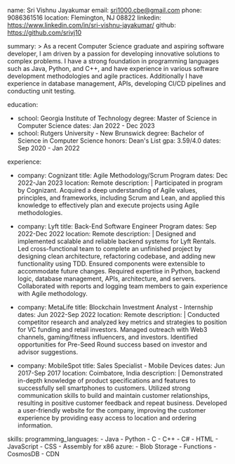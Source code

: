 name: Sri Vishnu Jayakumar
email: sri1000.cbe@gmail.com
phone: 9086361516
location: Flemington, NJ 08822
linkedin: https://www.linkedin.com/in/sri-vishnu-jayakumar/
github: https://github.com/srivj10

summary: >
  As a recent Computer Science graduate and aspiring software developer, I am driven by a passion for developing innovative solutions to complex problems. I have a strong foundation in programming languages such as Java, Python, and C++, and have experience in various software development methodologies and agile practices. Additionally I have experience in database management, APIs, developing CI/CD pipelines and conducting unit testing. 

education:
  - school: Georgia Institute of Technology
    degree: Master of Science in Computer Science
    dates: Jan 2022 - Dec 2023
  - school: Rutgers University - New Brunswick
    degree: Bachelor of Science in Computer Science
    honors: Dean's List
    gpa: 3.59/4.0
    dates: Sep 2020 - Jan 2022

experience:
  - company: Cognizant
    title: Agile Methodology/Scrum Program
    dates: Dec 2022-Jan 2023
    location: Remote
    description: |
      Participated in program by Cognizant. Acquired a deep understanding of Agile values, principles, and frameworks, including Scrum and Lean, and applied this knowledge to effectively plan and execute projects using Agile methodologies.

  - company: Lyft
    title: Back-End Software Engineer Program
    dates: Sep 2022-Dec 2022
    location: Remote
    description: |
      Designed and implemented scalable and reliable backend systems for Lyft Rentals.
      Led cross-functional team to complete an unfinished project by designing clean architecture, refactoring codebase, and adding new functionality using TDD. Ensured components were extensible to accommodate future changes. 
      Required expertise in Python, backend logic, database management, APIs, architecture, and servers.
      Collaborated with reports and logging team members to gain experience with Agile methodology.

  - company: MetaLife
    title: Blockchain Investment Analyst - Internship
    dates: Jun 2022-Sep 2022
    location: Remote
    description: |
      Conducted competitor research and analyzed key metrics and strategies to position for VC funding and retail investors. Managed outreach with Web3 channels, gaming/fitness influencers, and investors. Identified  opportunities for Pre-Seed Round success based on investor and advisor suggestions.

  - company: MobileSpot
    title: Sales Specialist - Mobile Devices
    dates: Jun 2017-Sep 2017
    location: Coimbatore, India
    description: |
      Demonstrated in-depth knowledge of product specifications and features to successfully sell smartphones to customers. Utilized strong communication skills to build and maintain customer relationships, resulting in positive customer feedback and repeat business. Developed a user-friendly website for the company, improving the customer experience by providing easy access to location and ordering information. 

skills:
  programming_languages:
    - Java
    - Python
    - C
    - C++
    - C#
    - HTML
    - JavaScript
    - CSS
    - Assembly for x86
  azure:
    - Blob Storage
    - Functions
    - CosmosDB
    - CDN
